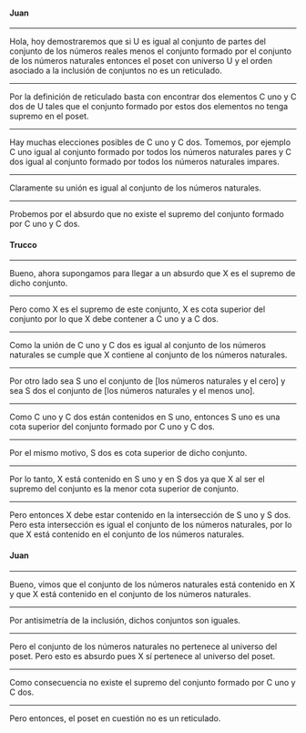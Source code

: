 
#### Juan
------------------------------

Hola, hoy demostraremos que si U es igual al conjunto de partes del conjunto de
los números reales menos el conjunto formado por el conjunto de los números
naturales entonces el poset con universo U y el orden asociado a la inclusión de
conjuntos no es un reticulado.

------------------------------

Por la definición de reticulado basta con encontrar dos elementos C uno y C dos
de U tales que el conjunto formado por estos dos elementos no tenga supremo en
el poset.

------------------------------

Hay muchas elecciones posibles de C uno y C dos. Tomemos, por ejemplo C uno
igual al conjunto formado por todos los números naturales pares y C dos
igual al conjunto formado por todos los números naturales impares.

------------------------------

Claramente su unión es igual al conjunto de los números naturales.

------------------------------

Probemos por el absurdo que no existe el supremo del conjunto formado por C uno
y C dos.

#### Trucco
------------------------------

Bueno, ahora supongamos para llegar a un absurdo que X es el supremo de dicho
conjunto.

------------------------------

Pero como X es el supremo de este conjunto, X es cota superior del conjunto por
lo que X debe contener a C uno y a C dos.

------------------------------

Como la unión de C uno y C dos es igual al conjunto de los números naturales
se cumple que X contiene al conjunto de los números naturales.

------------------------------

Por otro lado sea S uno el conjunto de [los números naturales y el cero] y sea S
dos el conjunto de [los números naturales y el menos uno].

------------------------------

Como C uno y C dos están contenidos en S uno, entonces S uno es una cota
superior del conjunto formado por C uno y C dos.

------------------------------

Por el mismo motivo, S dos es cota superior de dicho conjunto.

------------------------------

Por lo tanto, X está contenido en S uno y en S dos ya que X al ser el supremo
del conjunto es la menor cota superior de conjunto.

------------------------------

Pero entonces X debe estar contenido en la intersección de S uno y S dos. Pero
esta intersección es igual el conjunto de los números naturales, por lo que X
está contenido en el conjunto de los números naturales.

#### Juan

------------------------------

Bueno, vimos que el conjunto de los números naturales está contenido en X y
que X está contenido en el conjunto de los números naturales.

------------------------------

Por antisimetría de la inclusión, dichos conjuntos son iguales.

------------------------------

Pero el conjunto de los números naturales no pertenece al universo del poset.
Pero esto es absurdo pues X sí pertenece al universo del poset.

------------------------------

Como consecuencia no existe el supremo del conjunto formado por C uno y C dos.

------------------------------

Pero entonces, el poset en cuestión no es un reticulado.
